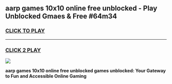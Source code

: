 
## aarp games 10x10 online free unblocked - Play Unblocked Gmaes & Free #64m34
<h3>
<a href="https://news.freeplayer.one?title=aarp_games_10x10_online_free_unblocked&ref=03M">CLICK TO PLAY</a></h3>
<hr>

<h3>
<a href="https://news.freeplayer.one?title=aarp_games_10x10_online_free_unblocked&ref=03M">CLICK 2 PLAY</a>
  
</h3>

<a href="https://news.freeplayer.one?title=aarp_games_10x10_online_free_unblocked&ref=03M"><img src="https://clearcache.store/games.png"></a>


**aarp games 10x10 online free unblocked games unblocked: Your Gateway to Fun and Accessible Online Gaming**
